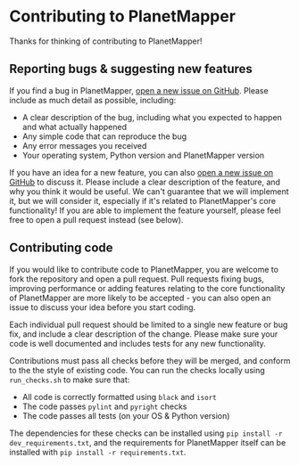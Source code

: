 # Contributing to PlanetMapper

Thanks for thinking of contributing to PlanetMapper!

## Reporting bugs & suggesting new features

If you find a bug in PlanetMapper, [open a new issue on GitHub](https://github.com/ortk95/planetmapper/issues/new). Please include as much detail as possible, including:
- A clear description of the bug, including what you expected to happen and what actually happened
- Any simple code that can reproduce the bug
- Any error messages you received
- Your operating system, Python version and PlanetMapper version

If you have an idea for a new feature, you can also [open a new issue on GitHub](https://github.com/ortk95/planetmapper/issues/new) to discuss it. Please include a clear description of the feature, and why you think it would be useful. We can't guarantee that we will implement it, but we will consider it, especially if it's related to PlanetMapper's core functionality! If you are able to implement the feature yourself, please feel free to open a pull request instead (see below).


## Contributing code

If you would like to contribute code to PlanetMapper, you are welcome to fork the repository and open a pull request. Pull requests fixing bugs, improving performance or adding features relating to the core functionality of PlanetMapper are more likely to be accepted - you can also open an issue to discuss your idea before you start coding.

Each individual pull request should be limited to a single new feature or bug fix, and include a clear description of the change. Please make sure your code is well documented and includes tests for any new functionality.

Contributions must pass all checks before they will be merged, and conform to the the style of existing code. You can run the checks locally using `run_checks.sh` to make sure that:
- All code is correctly formatted using `black` and `isort`
- The code passes `pylint` and `pyright` checks
- The code passes all tests (on your OS & Python version)

The dependencies for these checks can be installed using `pip install -r dev_requirements.txt`, and the requirements for PlanetMapper itself can be installed with `pip install -r requirements.txt`.
